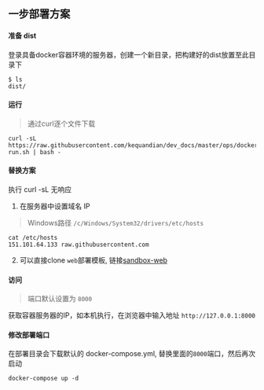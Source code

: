 
## 一步部署方案

#### 准备 dist
登录具备docker容器环境的服务器，创建一个新目录，把构建好的dist放置至此目录下
```
$ ls
dist/
```

#### 运行
> 通过curl逐个文件下载
>
```
curl -sL https://raw.githubusercontent.com/kequandian/dev_docs/master/ops/docker/tag/web/docker-run.sh | bash -
```

#### 替换方案
执行 curl -sL 无响应
1. 在服务器中设置域名 IP
> Windows路径 `/c/Windows/System32/drivers/etc/hosts`
```
cat /etc/hosts
151.101.64.133 raw.githubusercontent.com
```
2. 可以直接clone `web`部署模板, 链接[sandbox-web](https://github.com/smallsaas/sandbox-web)


#### 访问
> 端口默认设置为 `8000`
>
获取容器服务器的IP，如本机执行，在浏览器中输入地址 `http://127.0.0.1:8000`


#### 修改部署端口
在部署目录会下载默认的 docker-compose.yml, 替换里面的`8000`端口，然后再次启动
```
docker-compose up -d
```

